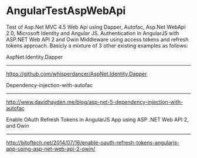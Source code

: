 # AngularTestAspWebApi
Test of Asp.Net MVC 4.5 Web Api using Dapper, Autofac, Asp.Net WebApi 2.0, Microsoft Identity and Angular JS.
Authentication in AngularJS with ASP.NET Web API 2 and Owin Middleware using access tokens and refresh tokens approach.
Basicly a mixture of 3 other existing examples as follows:

AspNet.Identity.Dapper
***********************
https://github.com/whisperdancer/AspNet.Identity.Dapper

Dependency-injection-with-autofac
***********************
http://www.davidhayden.me/blog/asp-net-5-dependency-injection-with-autofac

Enable OAuth Refresh Tokens in AngularJS App using ASP .NET Web API 2, and Owin
***********************
http://bitoftech.net/2014/07/16/enable-oauth-refresh-tokens-angularjs-app-using-asp-net-web-api-2-owin/
